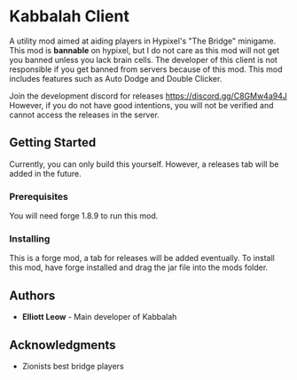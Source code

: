# Kabbalah Client

A utility mod aimed at aiding players in Hypixel's "The Bridge" minigame. This mod is **bannable** on hypixel, but I do not care as this mod will not get you banned unless you lack brain cells. The developer of this client is not responsible if you get banned from servers because of this mod. This mod includes features such as Auto Dodge and Double Clicker. 

Join the development discord for releases https://discord.gg/C8GMw4a94J
However, if you do not have good intentions, you will not be verified and cannot access the releases in the server.

## Getting Started

Currently, you can only build this yourself. However, a releases tab will be added in the future.

### Prerequisites

You will need forge 1.8.9 to run this mod.

### Installing

This is a forge mod, a tab for releases will be added eventually. To install this mod, have forge installed and drag the jar file into the mods folder.

## Authors

* **Elliott Leow** - Main developer of Kabbalah

## Acknowledgments

* Zionists best bridge players
